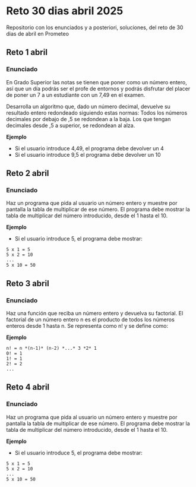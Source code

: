 # Reto 30 dias abril 2025

Repositorio con los enunciados y a posteriori, soluciones, del reto de 30 dias de abril en Prometeo

## Reto 1 abril

### Enunciado

En Grado Superior las notas se tienen que poner como un número entero, así que un día podrás ser el profe de entornos y podrás disfrutar del placer de poner un 7 a un estudiante con un 7,49 en el examen.

Desarrolla un algoritmo que, dado un número decimal, devuelve su resultado entero redondeado siguiendo estas normas:
Todos los números decimales por debajo de ,5 se redondean a la baja.
Los que tengan decimales desde ,5 a superior, se redondean al alza.

**Ejemplo**

- Si el usuario introduce 4,49, el programa debe devolver un 4
- Si el usuario introduce 9,5 el programa debe devolver un 10

## Reto 2 abril

### Enunciado

Haz un programa que pida al usuario un número entero y muestre por pantalla la tabla de multiplicar de ese número.
El programa debe mostrar la tabla de multiplicar del número introducido, desde el 1 hasta el 10.

**Ejemplo**

- Si el usuario introduce 5, el programa debe mostrar:

```
5 x 1 = 5
5 x 2 = 10
...
5 x 10 = 50
```

## Reto 3 abril

### Enunciado

Haz una función que reciba un número entero y devuelva su factorial.
El factorial de un número entero n es el producto de todos los números enteros desde 1 hasta n. Se representa como n! y se define como:

**Ejemplo**

```
n! = n *(n-1)* (n-2) *...* 3 *2* 1
0! = 1
1! = 1
2! = 2
...
```

## Reto 4 abril

### Enunciado

Haz un programa que pida al usuario un número entero y muestre por pantalla la tabla de multiplicar de ese número.
El programa debe mostrar la tabla de multiplicar del número introducido, desde el 1 hasta el 10.

**Ejemplo**

- Si el usuario introduce 5, el programa debe mostrar:

```
5 x 1 = 5
5 x 2 = 10
...
5 x 10 = 50
```
